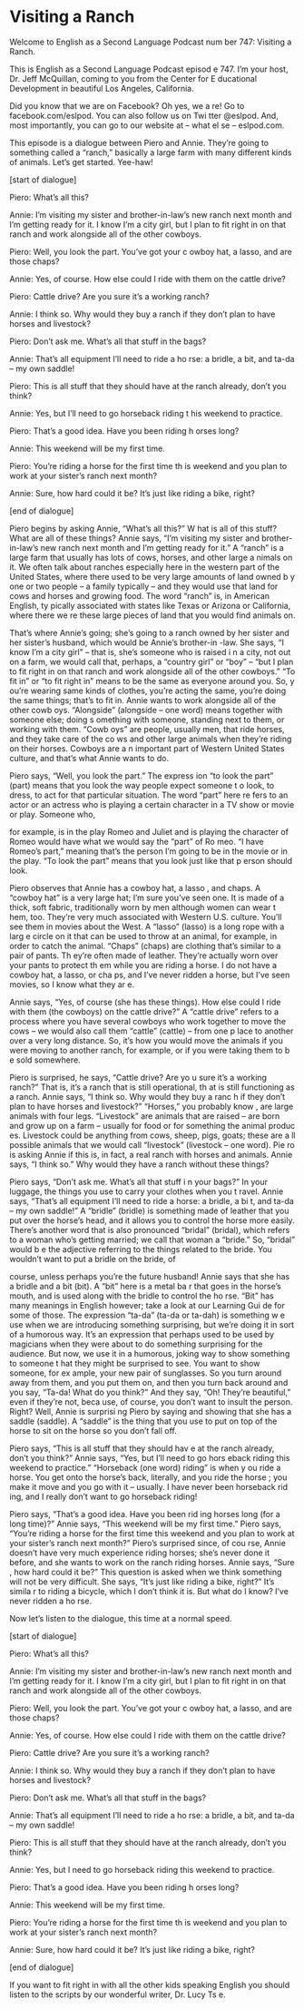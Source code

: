 # Visiting a Ranch

Welcome to English as a Second Language Podcast num ber 747: Visiting a Ranch.

This is English as a Second Language Podcast episod e 747.  I’m your host, Dr. Jeff McQuillan, coming to you from the Center for E ducational Development in beautiful Los Angeles, California.

Did you know that we are on Facebook?  Oh yes, we a re!  Go to facebook.com/eslpod.  You can also follow us on Twi tter @eslpod.  And, most importantly, you can go to our website at – what el se – eslpod.com.

This episode is a dialogue between Piero and Annie.   They’re going to something called a “ranch,” basically a large farm with many different kinds of animals.  Let’s get started.  Yee-haw!

[start of dialogue]

Piero:  What’s all this?

Annie:  I’m visiting my sister and brother-in-law’s  new ranch next month and I’m getting ready for it.  I know I’m a city girl, but I plan to fit right in on that ranch and work alongside all of the other cowboys.

Piero:  Well, you look the part.  You’ve got your c owboy hat, a lasso, and are those chaps?

Annie:  Yes, of course.  How else could I ride with  them on the cattle drive?

Piero:  Cattle drive?  Are you sure it’s a working ranch?

Annie:  I think so.  Why would they buy a ranch if they don’t plan to have horses and livestock?

Piero:  Don’t ask me.  What’s all that stuff in the  bags?

Annie:  That’s all equipment I’ll need to ride a ho rse: a bridle, a bit, and ta-da – my own saddle!

Piero:  This is all stuff that they should have at the ranch already, don’t you think?

Annie:  Yes, but I’ll need to go horseback riding t his weekend to practice.

Piero:  That’s a good idea.  Have you been riding h orses long?

Annie:  This weekend will be my first time.

Piero:  You’re riding a horse for the first time th is weekend and you plan to work at your sister’s ranch next month?

Annie:  Sure, how hard could it be?  It’s just like  riding a bike, right?

[end of dialogue]

Piero begins by asking Annie, “What’s all this?”  W hat is all of this stuff?  What are all of these things?  Annie says, “I’m visiting  my sister and brother-in-law’s new ranch next month and I’m getting ready for it.”   A “ranch” is a large farm that usually has lots of cows, horses, and other large a nimals on it.  We often talk about ranches especially here in the western part of the United States, where there used to be very large amounts of land owned b y one or two people – a family typically – and they would use that land for  cows and horses and growing food.  The word “ranch” is, in American English, ty pically associated with states like Texas or Arizona or California, where there we re these large pieces of land that you would find animals on.

That’s where Annie’s going; she’s going to a ranch owned by her sister and her sister’s husband, which would be Annie’s brother-in -law.  She says, “I know I’m a city girl” – that is, she’s someone who is raised i n a city, not out on a farm, we would call that, perhaps, a “country girl” or “boy”  – “but I plan to fit right in on that ranch and work alongside all of the other cowboys.”   “To fit in” or “to fit right in” means to be the same as everyone around you.  So, y ou’re wearing same kinds of clothes, you’re acting the same, you’re doing the same things; that’s to fit in. Annie wants to work alongside all of the other cowb oys.  “Alongside” (alongside – one word) means together with someone else; doing s omething with someone, standing next to them, or working with them.  “Cowb oys” are people, usually men, that ride horses, and they take care of the co ws and other large animals when they’re riding on their horses.  Cowboys are a n important part of Western United States culture, and that’s what Annie wants to do.

Piero says, “Well, you look the part.”  The express ion “to look the part” (part) means that you look the way people expect someone t o look, to dress, to act for that particular situation.  The word “part” here re fers to an actor or an actress who is playing a certain character in a TV show or movie or play.  Someone who,

for example, is in the play Romeo and Juliet  and is playing the character of Romeo would have what we would say the “part” of Ro meo.  “I have Romeo’s part,” meaning that’s the person I’m going to be in  the movie or in the play.  “To look the part” means that you look just like that p erson should look.

Piero observes that Annie has a cowboy hat, a lasso , and chaps.  A “cowboy hat” is a very large hat; I’m sure you’ve seen one.  It is made of a thick, soft fabric, traditionally worn by men although women can wear t hem, too.  They’re very much associated with Western U.S. culture.  You’ll see them in movies about the West.  A “lasso” (lasso) is a long rope with a larg e circle on it that can be used to throw at an animal, for example, in order to catch the animal.  “Chaps” (chaps) are clothing that’s similar to a pair of pants.  Th ey’re often made of leather. They’re actually worn over your pants to protect th em while you are riding a horse.  I do not have a cowboy hat, a lasso, or cha ps, and I’ve never ridden a horse, but I’ve seen movies, so I know what they ar e.

Annie says, “Yes, of course (she has these things).   How else could I ride with them (the cowboys) on the cattle drive?”  A “cattle  drive” refers to a process where you have several cowboys who work together to  move the cows – we would also call them “cattle” (cattle) – from one p lace to another over a very long distance.  So, it’s how you would move the animals if you were moving to another ranch, for example, or if you were taking them to b e sold somewhere.

Piero is surprised, he says, “Cattle drive?  Are yo u sure it’s a working ranch?” That is, it’s a ranch that is still operational, th at is still functioning as a ranch. Annie says, “I think so.  Why would they buy a ranc h if they don’t plan to have horses and livestock?”  “Horses,” you probably know , are large animals with four legs.  “Livestock” are animals that are raised – are born and grow up on a farm – usually for food or for something the animal produc es.  Livestock could be anything from cows, sheep, pigs, goats; these are a ll possible animals that we would call “livestock” (livestock – one word).  Pie ro is asking Annie if this is, in fact, a real ranch with horses and animals.  Annie says, “I think so.”  Why would they have a ranch without these things?

Piero says, “Don’t ask me.  What’s all that stuff i n your bags?”  In your luggage, the things you use to carry your clothes when you t ravel.  Annie says, “That’s all equipment I’ll need to ride a horse: a bridle, a bi t, and ta-da – my own saddle!”  A “bridle” (bridle) is something made of leather that  you put over the horse’s head, and it allows you to control the horse more easily.   There’s another word that is also pronounced “bridal” (bridal), which refers to a woman who’s getting married; we call that woman a “bride.”  So, “bridal” would b e the adjective referring to the things related to the bride.  You wouldn’t want to put a bridle on the bride, of

course, unless perhaps you’re the future husband!  Annie says that she has a bridle and a bit (bit).  A “bit” here is a metal ba r that goes in the horse’s mouth, and is used along with the bridle to control the ho rse.  “Bit” has many meanings in English however; take a look at our Learning Gui de for some of those.  The expression “ta-da” (ta-da or ta-dah) is something w e use when we are introducing something surprising, but we’re doing it in sort of a humorous way. It’s an expression that perhaps used to be used by magicians when they were about to do something surprising for the audience.  But now, we use it in a humorous, joking way to show something to someone t hat they might be surprised to see.  You want to show someone, for ex ample, your new pair of sunglasses.  So you turn around away from them, and  you put them on, and then you turn back around and you say, “Ta-da!  What do you think?”  And they say, “Oh!  They’re beautiful,” even if they’re not, beca use, of course, you don’t want to insult the person.  Right?  Well, Annie is surprisi ng Piero by saying and showing that she has a saddle (saddle).  A “saddle” is the thing that you use to put on top of the horse to sit on the horse so you don’t fall off.

Piero says, “This is all stuff that they should hav e at the ranch already, don’t you think?”  Annie says, “Yes, but I’ll need to go hors eback riding this weekend to practice.”  “Horseback (one word) riding” is when y ou ride a horse.  You get onto the horse’s back, literally, and you ride the horse ; you make it move and you go with it – usually.  I have never been horseback rid ing, and I really don’t want to go horseback riding!

Piero says, “That’s a good idea.  Have you been rid ing horses long (for a long time)?”  Annie says, “This weekend will be my first  time.”  Piero says, “You’re riding a horse for the first time this weekend and you plan to work at your sister’s ranch next month?”  Piero’s surprised since, of cou rse, Annie doesn’t have very much experience riding horses; she’s never done it before, and she wants to work on the ranch riding horses.  Annie says, “Sure , how hard could it be?”  This question is asked when we think something will not be very difficult.  She says, “It’s just like riding a bike, right?”  It’s simila r to riding a bicycle, which I don’t think it is.  But what do I know?  I’ve never ridden a ho rse.

Now let’s listen to the dialogue, this time at a normal speed.

[start of dialogue]

Piero:  What’s all this?

Annie:  I’m visiting my sister and brother-in-law’s  new ranch next month and I’m getting ready for it.  I know I’m a city girl, but I plan to fit right in on that ranch and work alongside all of the other cowboys.

Piero:  Well, you look the part.  You’ve got your c owboy hat, a lasso, and are those chaps?

Annie:  Yes, of course.  How else could I ride with  them on the cattle drive?

Piero:  Cattle drive?  Are you sure it’s a working ranch?

Annie:  I think so.  Why would they buy a ranch if they don’t plan to have horses and livestock?

Piero:  Don’t ask me.  What’s all that stuff in the  bags?

Annie:  That’s all equipment I’ll need to ride a ho rse: a bridle, a bit, and ta-da – my own saddle!

Piero:  This is all stuff that they should have at the ranch already, don’t you think?

Annie:  Yes, but I need to go horseback riding this  weekend to practice.

Piero:  That’s a good idea.  Have you been riding h orses long?

Annie:  This weekend will be my first time.

Piero:  You’re riding a horse for the first time th is weekend and you plan to work at your sister’s ranch next month?

Annie:  Sure, how hard could it be?  It’s just like  riding a bike, right?

[end of dialogue]

If you want to fit right in with all the other kids  speaking English you should listen to the scripts by our wonderful writer, Dr. Lucy Ts e.





